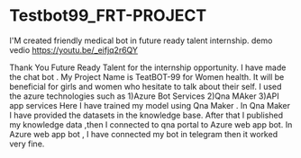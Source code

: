 # Testbot99_FRT-PROJECT
I'M created friendly medical bot in future ready talent internship.
demo vedio  https://youtu.be/_eifjq2r6QY


Thank You Future Ready Talent for the internship opportunity. I have made the chat bot .
My Project Name is TeatBOT-99 for Women health. It will be beneficial for girls and women who hesitate to talk about their self.
I used the azure technologies such as
1)Azure Bot Services
2)Qna MAker
3)API app services
Here I have trained my model using Qna Maker . In Qna Maker I have provided the datasets in the knowledge base.
After that I published my knowledge data ,then I connected to qna portal to Azure web app bot.
In Azure web app bot , I have connected my bot in telegram then it worked very fine.
